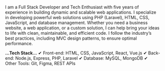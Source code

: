 I am a Full Stack Developer and Tech Enthusiast with five years of experience in building dynamic and scalable web applications. I specialize in developing powerful web solutions using PHP (Laravel), HTML, CSS, JavaScript, and database management.
Whether you need a business website, a web application, or a custom solution, I can help bring your ideas to life with clean, maintainable, and efficient code. I follow the industry’s best practices, including MVC design patterns, to ensure optimal performance.

**...Tech Stack...**
✔ Front-end: HTML, CSS, JavaScript, React, Vue.js
✔ Back-end: Node.js, Express, PHP, Laravel
✔ Database: MySQL, MongoDB
✔ Other Tools: Git, Figma, REST APIs

